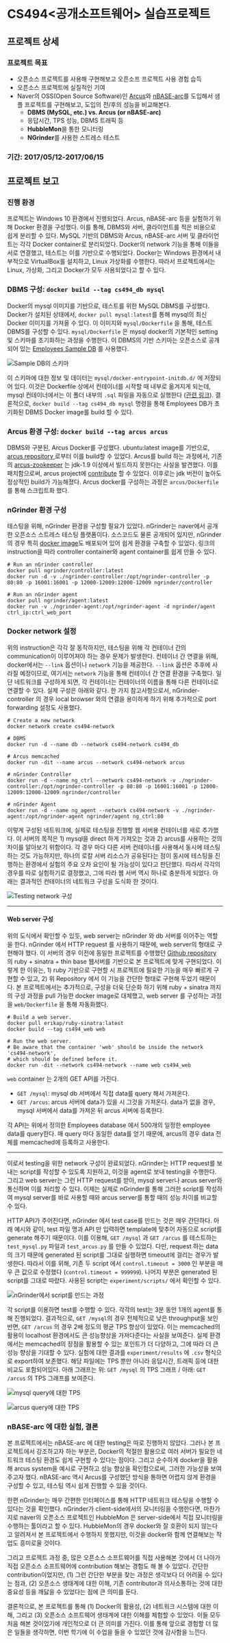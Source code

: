# CS494<공개소프트웨어> 실습프로젝트 

## 프로젝트 상세
### 프로젝트 목표

 - 오픈소스 프로젝트를 사용해 구현해보고 오픈소프 프로젝트 사용 경험 습득
 - 오픈소스 프로젝트에 실질적인 기여
 - Naver의 OSS(Open Source Software)인 [Arcus](https://naver.github.io/arcus/)와 [nBASE-arc](https://github.com/naver/nbase-arc)를 도입해서 샘플 프로젝트를 구현해보고, 도입의 전/후의 성능을 비교해본다.
	 - **DBMS (MySQL, etc.) vs. Arcus (or nBASE-arc)**
	 - 응답시간, TPS 성능, DBMS 트래픽 등
	 - **HubbleMon**을 통한 모니터링
	 - **NGrinder**를 사용한 스트레스 테스트

### 기간: 2017/05/12-2017/06/15

## 프로젝트 보고

### 진행 환경

  프로젝트는 Windows 10 환경에서 진행되었다. Arcus, nBASE-arc 등을 실험하기 위해 Docker 환경을 구성했다. 이를 통해, DBMS와 서버, 클라이언트를 적은 비용으로 쉽게 분리할 수 있다. MySQL 기반의 DBMS와 Arcus, nBASE-arc 서버 및 클라이언트는 각각 Docker container로 분리되었다. Docker의 network 기능을 통해 이들을 서로 연결했고, 테스트는 이를 기반으로 수행되었다. Docker는 Windows 환경에서 내부적으로 VirtualBox를 설치하고, Linux 가상화를 수행한다. 따라서 프로젝트에서는 Linux, 가상화, 그리고 Docker가 모두 사용되었다고 할 수 있다.

### DBMS 구성: `docker build --tag cs494_db mysql`

Docker의 mysql 이미지를 기반으로, 테스트를 위한 MySQL DBMS를 구성했다. Docker가 설치된 상태에서, `docker pull mysql:latest`를 통해 mysql의 최신 Docker 이미지를 가져올 수 있다. 이 이미지와 `mysql/Dockerfile` 을 통해, 테스트 DBMS를 구성할 수 있다. `mysql/Dockerfile` 은 mysql docker의 기본적인 setting 및 스키마를 초기화하는 과정을 수행한다. 
이 DBMS의 기반 스키마는 오픈소스로 공개되어 있는 [Employees Sample DB](https://github.com/datacharmer/test_db) 를 사용했다.

![Sample DB의 스키마](https://github.com/jh-jeong/cs494_oss_project/blob/master/mysql/docker-entrypoint-initdb.d/images/employees.png)

이 스키마에 대한 정보 및 데이터는 `mysql/docker-entrypoint-initdb.d/` 에 저장되어 있다. 이것은 Dockerfile 상에서 컨테이너를 시작할 때 내부로 옮겨지게 되는데, mysql 컨테이너에서는 이 폴더 내부의 `.sql` 파일을 자동으로 실행한다 ([관련 링크](https://hub.docker.com/r/library/mysql/)). 
결론적으로, `docker build --tag cs494_db mysql` 명령을 통해 Employees DB가 초기화된 DBMS Docker image를 build 할 수 있다. 

### Arcus 환경 구성: `docker build --tag arcus arcus`

DBMS와 구분된, Arcus Docker를 구성했다. ubuntu:latest image를 기반으로, [arcus repository ](https://github.com/naver/arcus) 로부터 이를 build할 수 있었다. Arcus를 build 하는 과정에서, 기존의 [arcus-zookeeper](https://github.com/naver/arcus-zookeeper) 는 jdk-1.9 이상에서 빌드하지 못한다는 사실을 발견했다. 이를 패치함으로써, arcus project에 [contribute](https://github.com/naver/arcus-zookeeper/pull/7) 할 수 있었다. 이후로는 jdk 버전이 높아도 정상적인 build가 가능해졌다. Arcus docker를 구성하는 과정은 `arcus/Dockerfile` 를 통해 스크립트화 했다. 

### nGrinder 환경 구성

테스팅을 위해, nGrinder 환경을 구성할 필요가 있었다. nGrinder는 naver에서 공개한 오픈소스 스트레스 테스팅 플랫폼이다. 소스코드도 물론 공개되어 있지만, nGrinder 의 경우 특히 [docker image](https://hub.docker.com/r/ngrinder/controller/)도 배포되어 있어 쉽게 환경을 구축할 수 있었다. 링크의 instruction을 따라 controller container와 agent container를 쉽게 만들 수 있다. 
```
# Run an nGrinder controller
docker pull ngrinder/controller:latest
docker run -d -v ./ngrinder-controller:/opt/ngrinder-controller -p 80:80 -p 16001:16001 -p 12000-12009:12000-12009 ngrinder/controller

# Run an nGrinder agent
docker pull ngrinder/agent:latest
docker run -v ./ngrinder-agent:/opt/ngrinder-agent -d ngrinder/agent ctrl_ip:ctrl_web_port
```

### Docker network 설정

위의 instruction은 각각 잘 동작하지만, 테스팅을 위해 각 컨테이너 간의 communication이 이루어져야 하는 경우 문제가 발생한다. 컨테이너 간 연결을 위해, docker에서는 `--link` 옵션이나 `network` 기능을 제공한다. `--link` 옵션은 추후에 사라질 예정이므로, 여기서는 `network` 기능을 통해 컨테이너 간 연결 환경을 구축했다.  일단 네트워크를 구성하게 되면, 각 컨테이너는 컨테이너의 이름을 통해 다른 컨테이너로 연결할 수 있다.  실제 구성은 아래와 같다. 한 가지 참고사항으로서, nGrinder-controller 의 경우 local browser 와의 연결을 용이하게 하기 위해 추가적으로 port forwarding 설정도 사용했다.  

```
# Create a new network
docker network create cs494-network

# DBMS
docker run -d --name db --network cs494-network cs494_db

# Arcus memcached
docker run -dit --name arcus --network cs494-network arcus

# nGrinder Controller 
docker run -d --name ng_ctrl --network cs494-network -v ./ngrinder-controller:/opt/ngrinder-controller -p 80:80 -p 16001:16001 -p 12000-12009:12000-12009 ngrinder/controller

# nGrinder Agent
docker run -d --name ng_agent --network cs494-network -v ./ngrinder-agent:/opt/ngrinder-agent ngrinder/agent ng_ctrl:80
``` 
 
이렇게 구성된 네트워크에, 실제로 테스팅을 진행할 웹 서버용 컨테이너를 새로 추가했다. 이 서버의 목적은 1) mysql을 direct 하게 가져오는 것과 2) arcus를 사용하는 것의 차이를 알아보기 위함이다. 각 경우 마다 다른 서버 컨테이너를 사용해서 동시에 테스팅 하는 것도 가능하지만,  하나의 로칼 서버 리소스가 공유된다는 점이 동시에 테스팅을 진행하는 환경에서 실험의 주요 오차 요인이 될 가능성이 있다고 판단했다. 따라서 각각의 경우를 따로 실험하기로 결정했고, 그에 따라 웹 서버 역시 하나로 충분하게 되었다. 아래는 결과적인 컨테이너의 네트워크 구성을 도식화 한 것이다. 

![Testing network 구성](https://github.com/jh-jeong/cs494_oss_project/blob/master/network.png)

----------

#### Web server 구성

위의 도식에서 확인할 수 있듯, web server는 nGrinder 와 db 서버를 이어주는 역할을 한다. nGrinder 에서 HTTP request 를 사용하기 때문에, web server의 형태로 구현해야 했다. 이 서버의 경우 이전에 동일한 프로젝트를 수행했던 [Github repository](https://github.com/ducky-hong/cs494) 의 ruby + sinatra + thin base 웹서버를 기반으로 본 프로젝트에 맞게 구현되었다. 이렇게 한 이유는, 1) ruby 기반으로 구현할 시 프로젝트에 필요한 기능을 매우 빠르게 구현할 수 있고, 2) 위 Repository 에서 이 기능을 간단한 형태로 구현해 두었기 때문이다. 본 프로젝트에서는 추가적으로, 구성을 더욱 단순화 하기 위해 ruby + sinatra 까지의 구성 과정을 pull 가능한 docker image로 대체했고, web server 를 구성하는 과정을 `web/Dockerfile` 을 통해 자동화했다. 
```
# Build a web server.
docker pull erikap/ruby-sinatra:latest
docker build --tag cs494_web web

# Run the web server.
# Be aware that the container 'web' should be inside the network 'cs494-network',
# which should be defined before it.
docker run -dit --network cs494-network --name web cs494_web
```

`web` container 는 2개의 GET API를 가진다.

 - `GET /mysql`: mysql db 서버에서 직접 data를 query 해서 가져온다.
 - `GET /arcus`: arcus 서버에 data가 있을 시 그것을 가져온다. data가 없을 경우, mysql 서버에서 data를 가져온 뒤 arcus 서버에 등록한다.

각 API는 위에서 정의한 Employees database 에서 500개의 일정한 employee data를 query한다. 매 query 마다 동일한 data를 얻기 때문에, arcus의 경우 data 전체를 memcached에 등록하고 사용한다.

----------

이로서 testing을 위한 network 구성이 완료되었다. nGrinder는 HTTP request를 보내는 script를 작성할 수 있도록 지원하고, 이것을 agent로 보내 testing을 수행한다. 그리고 web server는 그런 HTTP request를 받아, mysql server나 arcus server와 통신하며 이를 처리할 수 있다. 이제는 실제로 nGrinder를 통해 그러한 script를 작성하여 mysql server를 바로 사용할 때와 arcus server를 통할 때의 성능 차이를 비교할 수 있다. 

HTTP API가 주어진다면, nGrinder 에서 test case를 만드는 것은 매우 간단하다. 아래 예시와 같이, test 파일 명과 API 만 입력하면 template에 맞추어 자동으로 script를 generate 해주기 때문이다. 이를 이용해, `GET /mysql` 과 `GET /arcus` 를 테스트하는 `test_mysql.py` 파일과 `test_arcus.py` 를 만들 수 있었다.
다만, request 하는 data의 크기 때문에 generated 된 script를 그대로 실행하면 timeout에 걸리는 경우가 발생한다. 따라서 이를 위해, 기존 두 script 에서 `control.timeout = 3000` 인 부분을 매우 큰 값으로 수정했다 (`control.timeout = 999999`). 나머지 부분은 generated 된 script를 그대로 따랐다. 사용된 script는 `experiment/scripts/` 에서 확인할 수 있다.

![nGrinder에서 script를 만드는 과정](https://github.com/jh-jeong/cs494_oss_project/blob/master/making_script.PNG)  

각 script를 이용하면 test를 수행할 수 있다. 각각의 test는 3분 동안 1개의 agent를 통해 진행되었다. 결과적으로, `GET /mysql`의 경우 전체적으로 낮은 throughput을 보인 반면, `GET /arcus` 의 경우 2배 정도의 평균 TPS 향상이 있었다. 이는 memcached의 활용이 localhost 환경에서도 큰 성능향상을 가져다준다는 사실을 보여준다. 실제 환경에서는 memcached의 장점을 활용할 수 있는 포인트가 더 다양하고, 그에 따라 더 큰 성능 향상을 기대할 수 있다. 실험에 대한 결과를 `experiment/results` 에 `.csv` 형식으로 export하여 보존했다. 해당 파일에는 TPS 뿐만 아니라 응답시간, 트래픽 등에 대한 비교도 포함되어있다. 아래 그래프는 위: `GET /mysql` 의 TPS 그래프 / 아래: `GET /arcus` 의 TPS 그래프를 보여준다.

![mysql query에 대한 TPS](https://github.com/jh-jeong/cs494_oss_project/blob/master/experiment/results/mysql.PNG)

![arcus query에 대한 TPS](https://github.com/jh-jeong/cs494_oss_project/blob/master/experiment/results/arcus.PNG)

### nBASE-arc 에 대한 실험, 결론

본 프로젝트에서는 nBASE-arc 에 대한 testing은 따로 진행하지 않았다. 그러나 본 프로젝트에서 강조하고자 하는 부분은, Docker의 적절한 활용으로 여러 서버가 필요한 네트워크 테스팅 환경도 쉽게 구현할 수 있다는 점이다. 그리고 순수하게 docker을 활용해 arcus system을 예시로 구현하고 성능 향상을 확인함으로써, 그러한 가능성을 보여주고자 했다. nBASE-arc 역시 Arcus를 구성했던 방식을 통하면 어렵지 않게 환경을 구성할 수 있고, 테스팅 역시 쉽게 진행할 수 있을 것이다. 

한편 nGrinder는 매우 간편한 인터페이스를 통해 HTTP 네트워크 테스팅을 수행할 수 있다는 것을 확인했다. 
nGrinder가 client-side에서의 모니터링을 수행한다면, 마찬가지로 naver의 오픈소스 프로젝트인 HubbleMon 은 server-side에서 직접 모니터링을 수행하는 툴이라고 할 수 있다. HubbleMon의 경우 docker와 잘 호환이 되지 않는다고 알려져서 본 프로젝트에서 수행하지 못했지만, 이것을 docker와 함께 연결해보는 작업도 흥미로울 것이다. 

그리고 프로젝트 과정 중, 많은 오픈소스 소프트웨어를 직접 사용해본 것에서 더 나아가 직접 오픈소스 소프트웨어에 contribution 해보는 경험도 해 볼 수 있었다. 간단한 contribution이었지만, (1) 그런 간단한 부분을 찾는 과정은 생각보다 더 어려울 수 있다는 점과, (2) 오픈소스 생태계에 대한 이해, 기존 contributor과 의사소통하는 것에 대한 중요성 등을 깨닳을 수 있었다는 점에 큰 의미를 둔다. 

결론적으로, 본 프로젝트를 통해 (1) Docker의 활용성, (2) 네트워크 시스템에 대한 이해, 그리고 (3) 오픈소스 소프트웨어 생태계에 대한 이해를 체험할 수 있었다. 이들 모두 처음 해본 것이었기에 개인적으로 더 큰 의미를 가진다. 이를 통해 앞으로 경험할 더 많은 일들을 생각하면, 이번 학기에 이 수업을 들을 수 있었던 것에 감사함을 느낀다. 
